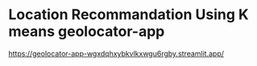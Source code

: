 # Location Recommandation Using K means geolocator-app
https://geolocator-app-wgxdqhxybkvlkxwgu6rgby.streamlit.app/
